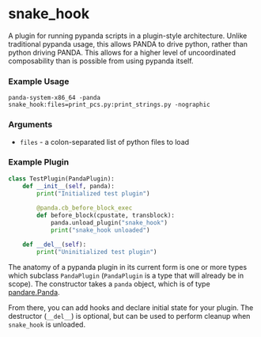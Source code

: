 # snake_hook

A plugin for running pypanda scripts in a plugin-style architecture. Unlike traditional pypanda usage, this allows PANDA to drive python, rather than python driving PANDA. This allows for a higher level of uncoordinated composability than is possible from using pypanda itself.

### Example Usage

```
panda-system-x86_64 -panda snake_hook:files=print_pcs.py:print_strings.py -nographic
```

### Arguments

* `files` - a colon-separated list of python files to load

### Example Plugin

```py
class TestPlugin(PandaPlugin):
    def __init__(self, panda):
        print("Initialized test plugin")
        
        @panda.cb_before_block_exec
        def before_block(cpustate, transblock):
            panda.unload_plugin("snake_hook")
            print("snake_hook unloaded")

    def __del__(self):
        print("Uninitialized test plugin")
```

The anatomy of a pypanda plugin in its current form is one or more types which subclass `PandaPlugin` (`PandaPlugin` is a type that will already be in scope). The constructor takes a `panda` object, which is of type [pandare.Panda](https://docs.panda.re/panda.html#pandare.panda.Panda).

From there, you can add hooks and declare initial state for your plugin. The destructor (`__del__`) is optional, but can be used to perform cleanup when `snake_hook` is unloaded.
